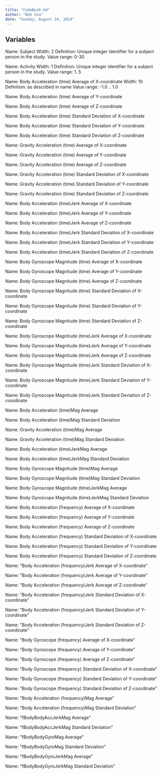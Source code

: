 ```yaml
---
title: "CodeBook.md"
author: "Bob Uva"
date: "Sunday, August 24, 2014"
---
```


Variables
---------

Name:         Subject
Width:        2
Definition:   Unique integer identifier for a subject person in the study.
Value range:  0-30

Name:         Activity
Width:        1
Definition:   Unique integer identifier for a subject person in the study.
Value range:  1..5

Name:         Body Acceleration (time) Average of X-coordinate 
Width:        10
Definition:   as described in name
Value range:  -1.0 .. 1.0

Name:         Body Acceleration (time) Average of Y-coordinate



Name:         Body Acceleration (time) Average of Z-coordinate


Name:         Body Acceleration (time) Standard Deviation of X-coordinate



Name:         Body Acceleration (time) Standard Deviation of Y-coordinate



Name:         Body Acceleration (time) Standard Deviation of Z-coordinate 

Name:         Gravity Acceleration (time) Average of X-coordinate


Name:         Gravity Acceleration (time) Average of Y-coordinate

Name:         Gravity Acceleration (time) Average of Z-coordinate


Name:         Gravity Acceleration (time) Standard Deviation of X-coordinate


Name:         Gravity Acceleration (time) Standard Deviation of Y-coordinate


Name:         Gravity Acceleration (time) Standard Deviation of Z-coordinate

Name:         Body Acceleration (time)Jerk Average of X-coordinate

Name:         Body Acceleration (time)Jerk Average of Y-coordinate

Name:         Body Acceleration (time)Jerk Average of Z-coordinate

Name:         Body Acceleration (time)Jerk Standard Deviation of X-coordinate

Name:         Body Acceleration (time)Jerk Standard Deviation of Y-coordinate

Name:         Body Acceleration (time)Jerk Standard Deviation of Z-coordinate

Name:         Body Gyroscope Magnitude (time) Average of X-coordinate

Name:         Body Gyroscope Magnitude (time) Average of Y-coordinate

Name:         Body Gyroscope Magnitude (time) Average of Z-coordinate

Name:         Body Gyroscope Magnitude (time) Standard Deviation of X-coordinate

Name:         Body Gyroscope Magnitude (time) Standard Deviation of Y-coordinate

Name:         Body Gyroscope Magnitude (time) Standard Deviation of Z-coordinate

Name:         Body Gyroscope Magnitude (time)Jerk Average of X-coordinate

Name:         Body Gyroscope Magnitude (time)Jerk Average of Y-coordinate

Name:         Body Gyroscope Magnitude (time)Jerk Average of Z-coordinate

Name:         Body Gyroscope Magnitude (time)Jerk Standard Deviation of X-coordinate

Name:         Body Gyroscope Magnitude (time)Jerk Standard Deviation of Y-coordinate

Name:         Body Gyroscope Magnitude (time)Jerk Standard Deviation of Z-coordinate

Name:         Body Acceleration (time)Mag Average

Name:         Body Acceleration (time)Mag Standard Deviation

Name:         Gravity Acceleration (time)Mag Average

Name:         Gravity Acceleration (time)Mag Standard Deviation

Name:         Body Acceleration (time)JerkMag Average

Name:         Body Acceleration (time)JerkMag Standard Deviation

Name:         Body Gyroscope Magnitude (time)Mag Average

Name:         Body Gyroscope Magnitude (time)Mag Standard Deviation

Name:         Body Gyroscope Magnitude (time)JerkMag Average

Name:         Body Gyroscope Magnitude (time)JerkMag Standard Deviation

Name:         Body Acceleration (frequency) Average of X-coordinate

Name:         Body Acceleration (frequency) Average of Y-coordinate

Name:         Body Acceleration (frequency) Average of Z-coordinate

Name:         Body Acceleration (frequency) Standard Deviation of X-coordinate

Name:         Body Acceleration (frequency) Standard Deviation of Y-coordinate

Name:         Body Acceleration (frequency) Standard Deviation of Z-coordinate

Name:         "Body Acceleration (frequency)Jerk Average of X-coordinate" 

Name:         "Body Acceleration (frequency)Jerk Average of Y-coordinate" 

Name:         "Body Acceleration (frequency)Jerk Average of Z-coordinate" 

Name:         "Body Acceleration (frequency)Jerk Standard Deviation of X-coordinate" 

Name:         "Body Acceleration (frequency)Jerk Standard Deviation of Y-coordinate" 

Name:         "Body Acceleration (frequency)Jerk Standard Deviation of Z-coordinate" 

Name:         "Body Gyroscope (frequency) Average of X-coordinate" 

Name:         "Body Gyroscope (frequency) Average of Y-coordinate" 

Name:         "Body Gyroscope (frequency) Average of Z-coordinate" 

Name:         "Body Gyroscope (frequency) Standard Deviation of X-coordinate" 

Name:         "Body Gyroscope (frequency) Standard Deviation of Y-coordinate" 

Name:         "Body Gyroscope (frequency) Standard Deviation of Z-coordinate" 

Name:         "Body Acceleration (frequency)Mag Average" 

Name:         "Body Acceleration (frequency)Mag Standard Deviation" 

Name:         "fBodyBodyAccJerkMag Average" 

Name:         "fBodyBodyAccJerkMag Standard Deviation" 

Name:         "fBodyBodyGyroMag Average" 

Name:         "fBodyBodyGyroMag Standard Deviation" 

Name:         "fBodyBodyGyroJerkMag Average" 

Name:         "fBodyBodyGyroJerkMag Standard Deviation"
